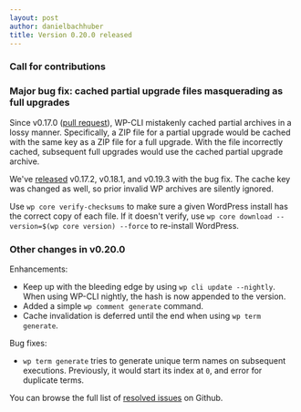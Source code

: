 ```yaml
---
layout: post
author: danielbachhuber
title: Version 0.20.0 released
---
```


### Call for contributions

### Major bug fix: cached partial upgrade files masquerading as full upgrades

Since v0.17.0 ([pull request](https://github.com/wp-cli/wp-cli/pull/1320)), WP-CLI mistakenly cached partial archives in a lossy manner. Specifically, a ZIP file for a partial upgrade would be cached with the same key as a ZIP file for a full upgrade. With the file incorrectly cached, subsequent full upgrades would use the cached partial upgrade archive.

We've [released](https://github.com/wp-cli/wp-cli/releases) v0.17.2, v0.18.1, and v0.19.3 with the bug fix. The cache key was changed as well, so prior invalid WP archives are silently ignored.

Use `wp core verify-checksums` to make sure a given WordPress install has the correct copy of each file. If it doesn't verify, use `wp core download --version=$(wp core version) --force` to re-install WordPress.

### Other changes in v0.20.0

Enhancements:

* Keep up with the bleeding edge by using `wp cli update --nightly`. When using WP-CLI nightly, the hash is now appended to the version.
* Added a simple `wp comment generate` command.
* Cache invalidation is deferred until the end when using `wp term generate`.

Bug fixes:

* `wp term generate` tries to generate unique term names on subsequent executions. Previously, it would start its index at `0`, and error for duplicate terms.


You can browse the full list of [resolved issues](https://github.com/wp-cli/wp-cli/issues?q=milestone%3A0.20.0+is%3Aclosed) on Github.

